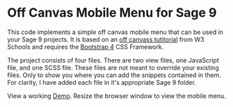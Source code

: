 # Off Canvas Mobile Menu for Sage 9

This code implements a simple off canvas mobile menu that can be used in your
Sage 9 projects.  It is based on an [off canvass tutitorial](https://www.w3schools.com/howto/howto_js_off-canvas.asp)
from W3 Schools and requires the [Bootstrap 4](https://getbootstrap.com/) CSS Framework.

The project consists of four files.  There are two view files, one JavaScript file, and one SCSS file.
These files are not meant to override your existing files.  Only to show you where you can add the snippets contained in them.
For clarity, I have added each file in it's appropriate Sage 9 folder.  

View a working [Demo](https://davroswebdesign.com).  Resize the browser window to view the mobile menu.
